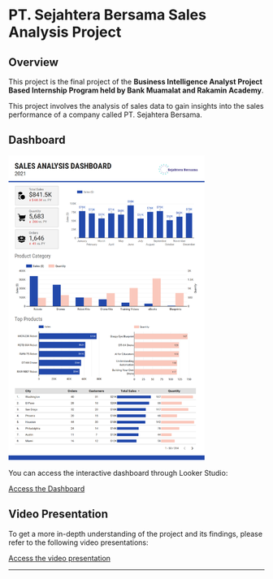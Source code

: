 # PT. Sejahtera Bersama Sales Analysis Project

## Overview

This project is the final project of the **Business Intelligence Analyst Project Based Internship Program held by Bank Muamalat and Rakamin Academy**.

This project involves the analysis of sales data to gain insights into the sales performance of a company called PT. Sejahtera Bersama.

## Dashboard

<img src= "img\dashboard_preview.png" alt="Dashboard preview" height=600>

You can access the interactive dashboard through Looker Studio:

[Access the Dashboard](https://lookerstudio.google.com/u/0/reporting/bdb73777-e0ad-40f7-b010-58f7057b877d/page/p_qb8urjv98c?hl=en)

## Video Presentation

To get a more in-depth understanding of the project and its findings, please refer to the following video presentations:

[Access the video presentation](https://drive.google.com/file/d/19RbjtBlWMK8XS6I7zYLEqgqEyhxgroR3/view)

---
